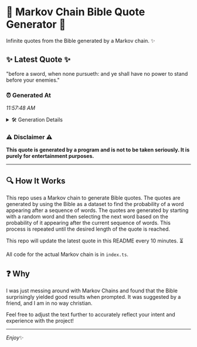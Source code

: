 # 📖 Markov Chain Bible Quote Generator 📖

Infinite quotes from the Bible generated by a Markov chain. ✨

## ✨ Latest Quote ✨
"before a sword, when none pursueth: and ye shall have no power to stand before your enemies."

### ⏰ Generated At
*11:57:48 AM*

<details>
    <summary>🛠️ Generation Details</summary>
    <p>
        <strong>🌱 Seed:</strong> before<br>
        <strong>🔄 Iterations:</strong> 16<br>
        <strong>📜 Context History:</strong><br>[ before ]: a<br>[ before, a ]: sword,<br>[ before, a, sword, ]: when<br>[ before, a, sword,, when ]: none<br>[ before, a, sword,, when, none ]: pursueth:<br>[ before, a, sword,, when, none, pursueth: ]: and<br>[ a, sword,, when, none, pursueth:, and ]: ye<br>[ sword,, when, none, pursueth:, and, ye ]: shall<br>[ when, none, pursueth:, and, ye, shall ]: have<br>[ none, pursueth:, and, ye, shall, have ]: no<br>[ pursueth:, and, ye, shall, have, no ]: power<br>[ and, ye, shall, have, no, power ]: to<br>[ ye, shall, have, no, power, to ]: stand<br>[ shall, have, no, power, to, stand ]: before<br>[ have, no, power, to, stand, before ]: your<br>[ no, power, to, stand, before, your ]: enemies.<br>
    </p>
</details>

### ⚠️ Disclaimer ⚠️
**This quote is generated by a program and is not to be taken seriously. It is purely for entertainment purposes.**

---

## 🔍 How It Works

This repo uses a Markov chain to generate Bible quotes. The quotes are generated by using the Bible as a dataset to find the probability of a word appearing after a sequence of words. The quotes are generated by starting with a random word and then selecting the next word based on the probability of it appearing after the current sequence of words. This process is repeated until the desired length of the quote is reached.

This repo will update the latest quote in this README every 10 minutes. ⏳

All code for the actual Markov chain is in `index.ts`.

## ❓ Why

I was just messing around with Markov Chains and found that the Bible surprisingly yielded good results when prompted. 
It was suggested by a friend, and I am in no way christian.

Feel free to adjust the text further to accurately reflect your intent and experience with the project!

---

*Enjoy*✨
